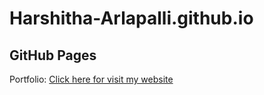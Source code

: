 # Harshitha-Arlapalli.github.io
## GitHub Pages

Portfolio:
<a target="_blank" href="https://Harshitha-Arlapalli.github.io">Click here for visit my website</a>
